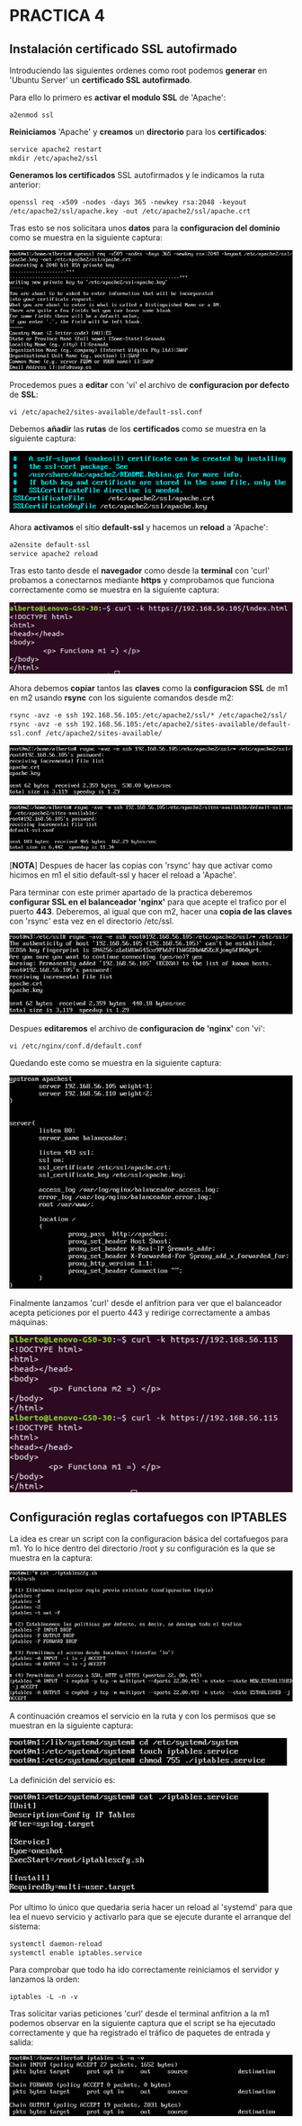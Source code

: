 # PRACTICA 4

## Instalación certificado SSL autofirmado
Introduciendo las siguientes ordenes como root podemos **generar** en 'Ubuntu Server' un **certificado SSL autofirmado**. 

Para ello lo primero es **activar el modulo SSL** de 'Apache':

	a2enmod ssl

**Reiniciamos** 'Apache' y **creamos** un **directorio** para los **certificados**:

	service apache2 restart
	mkdir /etc/apache2/ssl

**Generamos los certificados** SSL autofirmados y le indicamos la ruta anterior:

	openssl req -x509 -nodes -days 365 -newkey rsa:2048 -keyout /etc/apache2/ssl/apache.key -out /etc/apache2/ssl/apache.crt

Tras esto se nos solicitara unos **datos** para la **configuracion del dominio** como se muestra en la siguiente captura:

![imagen](https://github.com/Alberto93GV/SWAP/blob/master/Practica4/config_dominio.png)

Procedemos pues a **editar** con 'vi' el archivo de **configuracion por defecto** de **SSL**:

	vi /etc/apache2/sites-available/default-ssl.conf

Debemos **añadir** las **rutas** de los **certificados** como se muestra en la siguiente captura:

![imagen](https://github.com/Alberto93GV/SWAP/blob/master/Practica4/config_ssl.png)

Ahora **activamos** el sitio **default-ssl** y hacemos un **reload** a 'Apache':

	a2ensite default-ssl
	service apache2 reload

Tras esto tanto desde el **navegador** como desde la **terminal** con 'curl' probamos a conectarnos mediante **https** y comprobamos que funciona correctamente como se muestra en la siguiente captura:

![imagen](https://github.com/Alberto93GV/SWAP/blob/master/Practica4/prueba_https_m1.png)

Ahora debemos **copiar** tantos las **claves** como la **configuracion SSL** de m1 en m2 usando **rsync** con los siguiente comandos desde m2:

	rsync -avz -e ssh 192.168.56.105:/etc/apache2/ssl/* /etc/apache2/ssl/
	rsync -avz -e ssh 192.168.56.105:/etc/apache2/sites-available/default-ssl.conf /etc/apache2/sites-available/

![imagen](https://github.com/Alberto93GV/SWAP/blob/master/Practica4/copia_claves_a_m2.png)

![imagen](https://github.com/Alberto93GV/SWAP/blob/master/Practica4/copia_config_ssl_a_m2.png)

[**NOTA**]
Despues de hacer las copias con 'rsync' hay que activar como hicimos en m1 el sitio default-ssl y hacer el reload a 'Apache'.

Para terminar con este primer apartado de la practica deberemos **configurar SSL en el balanceador 'nginx'** para que acepte el trafico por el puerto **443**. Deberemos, al igual que con m2, hacer una **copia de las claves** con 'rsync' esta vez en el directorio /etc/ssl.

![imagen](https://github.com/Alberto93GV/SWAP/blob/master/Practica4/copia_claves_a_nginx.png)

Despues **editaremos** el archivo de **configuracion de 'nginx'** con 'vi':

	vi /etc/nginx/conf.d/default.conf

Quedando este como se muestra en la siguiente captura:

![imagen](https://github.com/Alberto93GV/SWAP/blob/master/Practica4/config_nginx.png)

Finalmente lanzamos 'curl' desde el anfitrion para ver que el balanceador acepta peticiones por el puerto 443 y redirige correctamente a ambas máquinas:

![imagen](https://github.com/Alberto93GV/SWAP/blob/master/Practica4/prueba_final.png)


## Configuración reglas cortafuegos con IPTABLES

La idea es crear un script con la configuracion básica del cortafuegos para m1. Yo lo hice dentro del directorio /root y su configuración es la que se muestra en la captura:

![imagen](https://github.com/Alberto93GV/SWAP/blob/master/Practica4/iptablescfg.png)

A continuación creamos el servicio en la ruta y con los permisos que se muestran en la siguiente captura:

![imagen](https://github.com/Alberto93GV/SWAP/blob/master/Practica4/iptables_service_1.png)

La definición del servicio es:

![imagen](https://github.com/Alberto93GV/SWAP/blob/master/Practica4/iptables_service_2.png)

Por ultimo lo único que quedaria seria hacer un reload al 'systemd' para que lea el nuevo servicio y activarlo para que se ejecute durante el arranque del sistema:

	systemctl daemon-reload
	systemctl enable iptables.service

Para comprobar que todo ha ido correctamente reiniciamos el servidor y lanzamos la orden:

	iptables -L -n -v

Tras solicitar varias peticiones 'curl' desde el terminal anfitrion a la m1 podemos observar en la siguiente captura que el script se ha ejecutado correctamente y que ha registrado el tráfico de paquetes de entrada y salida:

![imagen](https://github.com/Alberto93GV/SWAP/blob/master/Practica4/iptables_service_3.png)





